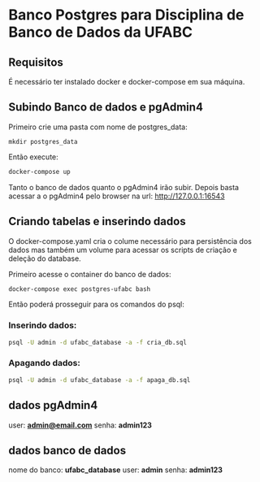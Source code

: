 # Banco Postgres para Disciplina de Banco de Dados da UFABC

## Requisitos

É necessário ter instalado docker e docker-compose em sua máquina.

## Subindo Banco de dados e pgAdmin4

Primeiro crie uma pasta com nome de postgres_data:

```
mkdir postgres_data
```

Então execute:

```bash
docker-compose up
```

Tanto o banco de dados quanto o pgAdmin4 irão subir. Depois basta acessar a o pgAdmin4 pelo browser na url: http://127.0.0.1:16543

## Criando tabelas e inserindo dados

O docker-compose.yaml cria o colume necessário para persistência dos dados mas também um volume para acessar os scripts de criação e deleção do database.

Primeiro acesse o container do banco de dados:

```bash
docker-compose exec postgres-ufabc bash
```

Então poderá prosseguir para os comandos do psql:

### Inserindo dados:
```bash
psql -U admin -d ufabc_database -a -f cria_db.sql
```

### Apagando dados:
```bash
psql -U admin -d ufabc_database -a -f apaga_db.sql
```


## dados pgAdmin4

user: **admin@email.com**
senha: **admin123**

## dados banco de dados

nome do banco: **ufabc_database**
user: **admin**
senha: **admin123**
